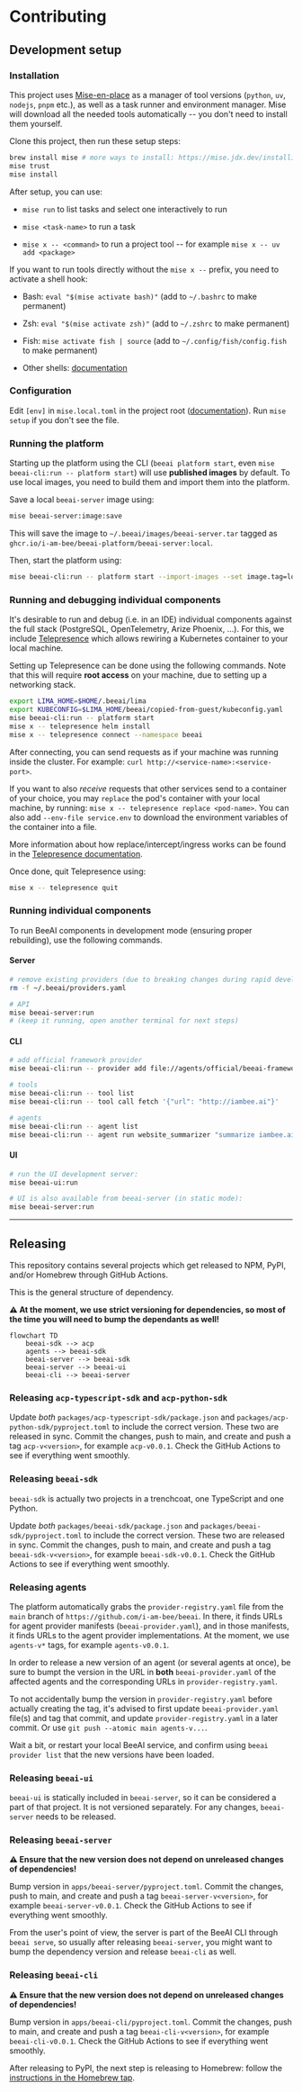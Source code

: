 # Contributing

## Development setup

### Installation

This project uses [Mise-en-place](https://mise.jdx.dev/) as a manager of tool versions (`python`, `uv`, `nodejs`, `pnpm` etc.), as well as a task runner and environment manager. Mise will download all the needed tools automatically -- you don't need to install them yourself.

Clone this project, then run these setup steps:

```sh
brew install mise # more ways to install: https://mise.jdx.dev/installing-mise.html
mise trust
mise install
```

After setup, you can use:

* `mise run` to list tasks and select one interactively to run

* `mise <task-name>` to run a task

* `mise x -- <command>` to run a project tool -- for example `mise x -- uv add <package>`

If you want to run tools directly without the `mise x --` prefix, you need to activate a shell hook:

* Bash: `eval "$(mise activate bash)"` (add to `~/.bashrc` to make permanent)

* Zsh: `eval "$(mise activate zsh)"` (add to `~/.zshrc` to make permanent)

* Fish: `mise activate fish | source` (add to `~/.config/fish/config.fish` to make permanent)

* Other shells: [documentation](https://mise.jdx.dev/installing-mise.html#shells)

### Configuration

Edit `[env]` in `mise.local.toml` in the project root ([documentation](https://mise.jdx.dev/environments/)). Run `mise setup` if you don't see the file.

### Running the platform

Starting up the platform using the CLI (`beeai platform start`, even `mise beeai-cli:run -- platform start`) will use **published images** by default. To use local images, you need to build them and import them into the platform.

Save a local `beeai-server` image using:

```sh
mise beeai-server:image:save
```

This will save the image to `~/.beeai/images/beeai-server.tar` tagged as `ghcr.io/i-am-bee/beeai-platform/beeai-server:local`.

Then, start the platform using:
```sh
mise beeai-cli:run -- platform start --import-images --set image.tag=local
```

### Running and debugging individual components

It's desirable to run and debug (i.e. in an IDE) individual components against the full stack (PostgreSQL, OpenTelemetry, Arize Phoenix, ...). For this, we include [Telepresence](https://telepresence.io/) which allows rewiring a Kubernetes container to your local machine.

Setting up Telepresence can be done using the following commands. Note that this will require **root access** on your machine, due to setting up a networking stack.

```sh
export LIMA_HOME=$HOME/.beeai/lima
export KUBECONFIG=$LIMA_HOME/beeai/copied-from-guest/kubeconfig.yaml
mise beeai-cli:run -- platform start
mise x -- telepresence helm install
mise x -- telepresence connect --namespace beeai
```

After connecting, you can send requests as if your machine was running inside the cluster. For example: `curl http://<service-name>:<service-port>`.

If you want to also _receive_ requests that other services send to a container of your choice, you may `replace` the pod's container with your local machine, by running: `mise x -- telepresence replace <pod-name>`. You can also add `--env-file service.env` to download the environment variables of the container into a file.

More information about how replace/intercept/ingress works can be found in the [Telepresence documentation](https://telepresence.io/docs/howtos/engage).

Once done, quit Telepresence using:
```sh
mise x -- telepresence quit
```

### Running individual components

To run BeeAI components in development mode (ensuring proper rebuilding), use the following commands.

#### Server

```sh
# remove existing providers (due to breaking changes during rapid development)
rm -f ~/.beeai/providers.yaml

# API
mise beeai-server:run
# (keep it running, open another terminal for next steps)
```

#### CLI

```sh
# add official framework provider 
mise beeai-cli:run -- provider add file://agents/official/beeai-framework/beeai-provider.yaml

# tools
mise beeai-cli:run -- tool list
mise beeai-cli:run -- tool call fetch '{"url": "http://iambee.ai"}'

# agents
mise beeai-cli:run -- agent list
mise beeai-cli:run -- agent run website_summarizer "summarize iambee.ai"
```

#### UI

```sh
# run the UI development server:
mise beeai-ui:run

# UI is also available from beeai-server (in static mode):
mise beeai-server:run
```

---

## Releasing

This repository contains several projects which get released to NPM, PyPI, and/or Homebrew through GitHub Actions.

This is the general structure of dependency.

**⚠️ At the moment, we use strict versioning for dependencies, so most of the time you will need to bump the dependants as well!**

```mermaid
flowchart TD
    beeai-sdk --> acp
    agents --> beeai-sdk
    beeai-server --> beeai-sdk
    beeai-server --> beeai-ui
    beeai-cli --> beeai-server
```

### Releasing `acp-typescript-sdk` and `acp-python-sdk`

Update _both_ `packages/acp-typescript-sdk/package.json` and `packages/acp-python-sdk/pyproject.toml` to include the correct version. These two are released in sync. Commit the changes, push to main, and create and push a tag `acp-v<version>`, for example `acp-v0.0.1`. Check the GitHub Actions to see if everything went smoothly.

### Releasing `beeai-sdk`

`beeai-sdk` is actually two projects in a trenchcoat, one TypeScript and one Python. 

Update _both_ `packages/beeai-sdk/package.json` and `packages/beeai-sdk/pyproject.toml` to include the correct version. These two are released in sync. Commit the changes, push to main, and create and push a tag `beeai-sdk-v<version>`, for example `beeai-sdk-v0.0.1`. Check the GitHub Actions to see if everything went smoothly.

### Releasing agents

The platform automatically grabs the `provider-registry.yaml` file from the `main` branch of `https://github.com/i-am-bee/beeai`. In there, it finds URLs for agent provider manifests (`beeai-provider.yaml`), and in those manifests, it finds URLs to the agent provider implementations. At the moment, we use `agents-v*` tags, for example `agents-v0.0.1`.

In order to release a new version of an agent (or several agents at once), be sure to bumpt the version in the URL in **both** `beeai-provider.yaml` of the affected agents and the corresponding URLs in `provider-registry.yaml`.

To not accidentally bump the version in `provider-registry.yaml` before actually creating the tag, it's advised to first update `beeai-provider.yaml` file(s) and tag that commit, and update `provider-registry.yaml` in a later commit. Or use `git push --atomic main agents-v...`.

Wait a bit, or restart your local BeeAI service, and confirm using `beeai provider list` that the new versions have been loaded.

### Releasing `beeai-ui`

`beeai-ui` is statically included in `beeai-server`, so it can be considered a part of that project. It is not versioned separately. For any changes, `beeai-server` needs to be released.

### Releasing `beeai-server`

**⚠️ Ensure that the new version does not depend on unreleased changes of dependencies!**

Bump version in `apps/beeai-server/pyproject.toml`. Commit the changes, push to main, and create and push a tag `beeai-server-v<version>`, for example `beeai-server-v0.0.1`. Check the GitHub Actions to see if everything went smoothly.

From the user's point of view, the server is part of the BeeAI CLI through `beeai serve`, so usually after releasing `beeai-server`, you might want to bump the dependency version and release `beeai-cli` as well.

### Releasing `beeai-cli`

**⚠️ Ensure that the new version does not depend on unreleased changes of dependencies!**

Bump version in `apps/beeai-cli/pyproject.toml`. Commit the changes, push to main, and create and push a tag `beeai-cli-v<version>`, for example `beeai-cli-v0.0.1`. Check the GitHub Actions to see if everything went smoothly.

After releasing to PyPI, the next step is releasing to Homebrew: follow the [instructions in the Homebrew tap](https://github.com/i-am-bee/homebrew-beeai/blob/main/CONTRIBUTING.md).
